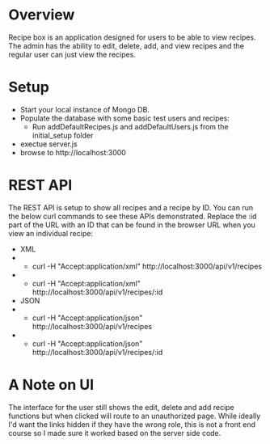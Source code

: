 # Overview
Recipe box is an application designed for users to be able to view recipes. The admin has the ability to edit, delete, add, and view recipes and the regular user can just view the recipes. 

# Setup
- Start your local instance of Mongo DB. 
- Populate the database with some basic test users and recipes:
  - Run addDefaultRecipes.js and addDefaultUsers.js from the initial_setup folder 
- exectue server.js
- browse to http://localhost:3000


# REST API
The REST API is setup to show all recipes and a recipe by ID. You can run the below curl commands to see these APIs demonstrated. Replace the :id part of the URL
with an ID that can be found in the browser URL when you view an individual recipe:
 - XML
 - - curl -H "Accept:application/xml" http://localhost:3000/api/v1/recipes
 - - curl -H "Accept:application/xml" http://localhost:3000/api/v1/recipes/:id
 - JSON
 - - curl -H "Accept:application/json" http://localhost:3000/api/v1/recipes
 - - curl -H "Accept:application/json" http://localhost:3000/api/v1/recipes/:id

# A Note on UI
The interface for the user still shows the edit, delete and add recipe functions but when clicked will route to an unauthorized page. While ideally I'd want the links hidden if they have the wrong role, this is not a front end course so I made sure it worked based on the server side code. 
